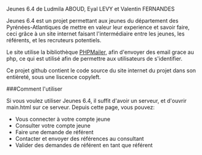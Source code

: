 Jeunes 6.4
de Ludmila ABOUD,  Eyal LEVY et Valentin FERNANDES

Jeunes 6.4 est un projet permettant aux jeunes du département des Pyrénées-Atlantiques de mettre en valeur leur experience et savoir faire, ceci grâce à un site internet faisant l'intermédiaire entre les jeunes, les référents, et les recruteurs potentiels.

Le site utilise la bibliothèque [PHPMailer](https://github.com/PHPMailer/PHPMailer), afin d'envoyer des email grace au php, ce qui est utilisé afin de permettre aux utilisateurs de s'identifier.

Ce projet github contient le code source du site internet du projet dans son entièreté, sous une liscence copyleft.

###Comment l'utiliser

Si vous voulez utiliser Jeunes 6.4, il suffit d'avoir un serveur, et d'ouvrir main.html sur ce serveur. Depuis cette page, vous pouvez:
- Vous connecter à votre compte jeune
- Consulter votre compte jeune
- Faire une demande de référent
- Contacter et envoyer des références au consultant
- Valider des demandes de référent en tant que référent
